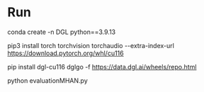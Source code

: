# Run
conda create -n DGL python==3.9.13

pip3 install torch torchvision torchaudio --extra-index-url https://download.pytorch.org/whl/cu116

pip install dgl-cu116 dglgo -f https://data.dgl.ai/wheels/repo.html

python evaluationMHAN.py
